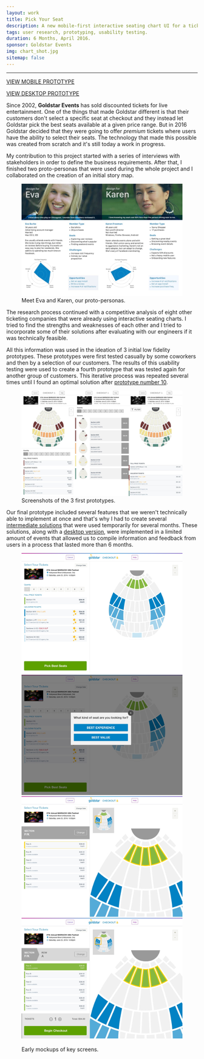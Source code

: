 ```yaml
---
layout: work
title: Pick Your Seat
description: A new mobile-first interactive seating chart UI for a ticketing company.
tags: user research, prototyping, usability testing.
duration: 6 Months, April 2016.
sponsor: Goldstar Events
img: chart_shot.jpg
sitemap: false
---
```

<script src="/flickity.js"></script>
<hr>
<a href="/work/projects/a288d20020c6de3a6926698a5b7f0a39adce6c79/protos/seat-mobile-proto/index.html#/screens" class="button">VIEW MOBILE PROTOTYPE</a>

<a href="/work/projects/a288d20020c6de3a6926698a5b7f0a39adce6c79/protos/seat-desktop-proto/index.html#/screens" class="button">VIEW DESKTOP PROTOTYPE</a>

Since 2002, __Goldstar Events__ has sold discounted tickets for live entertainment. One of the things that made Goldstar different is that their customers don't select a specific seat at checkout and they instead let Goldstar pick the best seats available at a given price range. But in 2016 Goldstar decided that they were going to offer _premium_ tickets where users have the ability to select their seats. The technology that made this possible was created from scratch and it's still today a work in progress.

My contribution to this project started with a series of interviews with stakeholders in order to define the business requirements. After that, I finished two proto-personas that were used during the whole project and I collaborated on the creation of an initial story map.

<figure><img src="/images/personas.jpg" alt="personas"><figcaption>Meet Eva and Karen, our proto-personas.</figcaption></figure>

The research process continued with a competitive analysis of eight other ticketing companies that were already using interactive seating charts. I tried to find the strengths and weaknesses of each other and I tried to incorporate some of their solutions after evaluating with our engineers if it was technically feasible.

All this information was used in the ideation of 3 initial low fidelity prototypes. These prototypes were first tested casually by some coworkers and then by a selection of our customers. The results of this usability testing were used to create a fourth prototype that was tested again for another group of customers. This iterative process was repeated several times until I found an optimal solution after <a href="/work/projects/protos/seat-mobile-proto/index.html#/screens">prototype number 10<a>.

<figure><img src="/images/first_protos.jpg" alt="initial prototypes"><figcaption>Screenshots of the 3 first prototypes.</figcaption></figure>

Our final prototype included several features that we weren't technically able to implement at once and that's why I had to create several <a href="/work/projects/protos/seat-mobile-proto-temp/index.html#/screens">intermediate solutions</a> that were used temporarily for several months. These solutions, along with a <a href="/work/projects/protos/seat-desktop-proto/index.html#/screens">desktop version</a>, were implemented in a limited amount of events that allowed us to compile information and feedback from users in a process that lasted more than 6 months.

<figure>
  <div class="carousel" data-flickity='{ "imagesLoaded": true, "percentPosition": false }'>
    <img src="/images/seat_desktop1.jpg" alt="mockup of the desktop version">
    <img src="/images/seat_desktop2.jpg" alt="mockup of the desktop version">
    <img src="/images/seat_desktop3.jpg" alt="mockup of the desktop version">
    <img src="/images/seat_desktop4.jpg" alt="mockup of the desktop version">
  </div>
  <br>
  <figcaption>Early mockups of key screens.</figcaption>
</figure>
